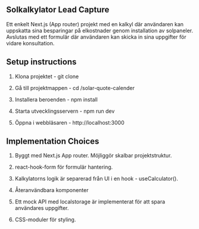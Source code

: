 ## Solkalkylator Lead Capture

Ett enkelt Next.js (App router) projekt med en kalkyl där användaren kan uppskatta sina 
besparingar på elkostnader genom installation av solpaneler. 
Avslutas med ett formulär där användaren kan skicka in sina uppgifter för vidare konsultation. 

## Setup instructions 

1. Klona projektet - git clone 

2. Gå till projektmappen - cd /solar-quote-calender

3. Installera beroenden - npm install 

4. Starta utvecklingsservern - npm run dev

5. Öppna i webbläsaren -  http://localhost:3000

## Implementation Choices

1. Byggt med Next.js App router. Möjliggör skalbar projektstruktur.     

2. react-hook-form för formulär hantering. 

3. Kalkylatorns logik är separerad från UI i en hook - useCalculator().

4. Återanvändbara komponenter

5. Ett mock API med localstorage är implementerat för att spara användares uppgifter. 

6. CSS-moduler för styling. 


